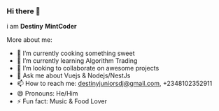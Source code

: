 ### Hi there 👋

i am **Destiny** **MintCoder**

More about me:

- 🔭 I’m currently cooking something sweet
- 🌱 I’m currently learning Algorithm Trading
- 👯 I’m looking to collaborate on awesome projects
- 💬 Ask me about Vuejs & Nodejs/NestJs
- 📫 How to reach me: destinyjuniorsdj@gmail.com, +2348102352911
- 😄 Pronouns: He/Him
- ⚡ Fun fact: Music & Food Lover
